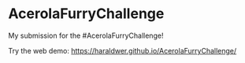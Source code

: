# AcerolaFurryChallenge
My submission for the #AcerolaFurryChallenge!

Try the web demo: 
https://haraldwer.github.io/AcerolaFurryChallenge/

<html> 
  <head> 
    <script src="jquery.js"></script> 
    <script> 
    $(function(){
      $("#includedContent").load("https://haraldwer.github.io/AcerolaFurryChallenge/index.html"); 
    });
    </script> 
  </head> 

  <body> 
     <div id="includedContent"></div>
  </body> 
</html>


